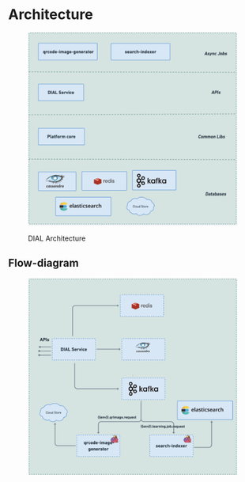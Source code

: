 # Architecture



<figure><img src="../../../.gitbook/assets/DIAL-architecture.png" alt=""><figcaption><p>DIAL Architecture</p></figcaption></figure>

## Flow-diagram

<figure><img src="../../../.gitbook/assets/DIAL-flow-diagram.png" alt=""><figcaption></figcaption></figure>


